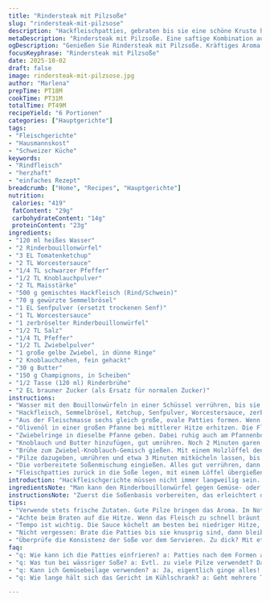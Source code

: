 ```yaml
---
title: "Rindersteak mit Pilzsoße"
slug: "rindersteak-mit-pilzsose"
description: "Hackfleischpatties, gebraten bis sie eine schöne Kruste haben, in einer tief aromatischen Soße aus Zwiebeln, Knoblauch, Pilzen und einer leicht eingedickten Brühe mit Ketchup und Worcestersauce. Die Kombination aus den würzigen Aromen, der samtigen Textur der Soße und dem kräftigen Geschmack des Fleisches macht das Gericht sämig und sättigend. Perfekte Balance aus Umami und milder Süße, passt gut zu Kartoffeln oder Reis. Die Anpassung mit Schweinehackfleisch und braunem Zucker bringt eine neue Geschmacksnote und rundet die herzhafte Note ab."
metaDescription: "Rindersteak mit Pilzsoße. Eine saftige Kombination aus zartem Fleisch und aromatischer Soße. Perfekt für jeden Anlass."
ogDescription: "Genießen Sie Rindersteak mit Pilzsoße. Kräftiges Aroma und tolle Texturen. Ideal für ein herzhaftes Essen."
focusKeyphrase: "Rindersteak mit Pilzsoße"
date: 2025-10-02
draft: false
image: rindersteak-mit-pilzsose.jpg
author: "Marlena"
prepTime: PT18M
cookTime: PT31M
totalTime: PT49M
recipeYield: "6 Portionen"
categories: ["Hauptgerichte"]
tags:
- "Fleischgerichte"
- "Hausmannskost"
- "Schweizer Küche"
keywords:
- "Rindfleisch"
- "herzhaft"
- "einfaches Rezept"
breadcrumb: ["Home", "Recipes", "Hauptgerichte"]
nutrition: 
 calories: "419"
 fatContent: "29g"
 carbohydrateContent: "14g"
 proteinContent: "23g"
ingredients:
- "120 ml heißes Wasser"
- "2 Rinderbouillonwürfel"
- "3 EL Tomatenketchup"
- "2 TL Worcestersauce"
- "1/4 TL schwarzer Pfeffer"
- "1/2 TL Knoblauchpulver"
- "2 TL Maisstärke"
- "500 g gemischtes Hackfleisch (Rind/Schwein)"
- "70 g gewürzte Semmelbrösel"
- "1 EL Senfpulver (ersetzt trockenen Senf)"
- "1 TL Worcestersauce"
- "1 zerbröselter Rinderbouillonwürfel"
- "1/2 TL Salz"
- "1/4 TL Pfeffer"
- "1/2 TL Zwiebelpulver"
- "1 große gelbe Zwiebel, in dünne Ringe"
- "2 Knoblauchzehen, fein gehackt"
- "30 g Butter"
- "150 g Champignons, in Scheiben"
- "1/2 Tasse (120 ml) Rinderbrühe"
- "2 EL brauner Zucker (als Ersatz für normalen Zucker)"
instructions:
- "Wasser mit den Bouillonwürfeln in einer Schüssel verrühren, bis sie sich auflösen. Ketchup, Worcestersauce, Pfeffer, Knoblauchpulver und die Maisstärke unterrühren. Beiseitestellen, damit die Stärke quellen kann."
- "Hackfleisch, Semmelbrösel, Ketchup, Senfpulver, Worcestersauce, zerbröselten Bouillonwürfel, Salz, Pfeffer und Zwiebelpulver in einer großen Schüssel mit den Händen vermengen, bis eine gleichmäßige Masse entsteht. Nicht zu lange kneten, sonst wird das Fleisch zäh."
- "Aus der Fleischmasse sechs gleich große, ovale Patties formen. Wenn die Patties zu dick sind, werden sie innen nicht gar; lieber etwas flacher arbeiten."
- "Olivenöl in einer großen Pfanne bei mittlerer Hitze erhitzen. Die Fleischstücke hineinlegen, auf einer Seite braten bis eine tiefbraune Kruste sichtbar wird, ungefähr 6 bis 7 Minuten. Dann wenden, und die zweite Seite ebenfalls braun anbraten. Fleisch soll durchgegart, aber saftig bleiben. Wenn zu viel Fett austritt, das überschüssige Fett abgießen, bis etwa 1 EL in der Pfanne verbleibt."
- "Zwiebelringe in dieselbe Pfanne geben. Dabei ruhig auch am Pfannenboden kratzen, dort sitzen die Röstaromen, die wichtig sind. Die Zwiebeln etwa 4 bis 5 Minuten anbraten, bis sie weich und leicht karamellisiert sind, Richtung goldbraun. Nicht zu dunkel, sonst bitter."
- "Knoblauch und Butter hinzufügen, gut umrühren. Noch 2 Minuten garen, bis die Butter schmilzt und Knoblauch duftet. Man merkt am Duft, wenn es reicht, da Knoblauch schnell bitter wird."
- "Brühe zum Zwiebel-Knoblauch-Gemisch gießen. Mit einem Holzlöffel den Pfannenboden ablösen, alle braunen Reste in die Flüssigkeit rühren. So wird die Soße geschmacklich vielschichtig."
- "Pilze dazugeben, umrühren und etwa 3 Minuten mitköcheln lassen, bis sie etwas Farbe annehmen und Wasser leicht verdampft. Frische Pilze ersetzen Waldpilzmischung – diese bringt mehr Aroma, aber auch mehr Flüssigkeit, daher Kochen anpassen."
- "Die vorbereitete Soßenmischung eingießen. Alles gut verrühren, dann leicht köcheln lassen, etwa 6 Minuten. Dabei immer wieder umrühren, damit nichts ansetzt. Die Soße wird dicker und glänzend."
- "Fleischpatties zurück in die Soße legen, mit einem Löffel übergießen, damit sie all das Aroma aufnehmen. Bei niedriger Hitze 4 bis 6 Minuten ziehen lassen, bis sie komplett durchgewärmt sind. So bleiben sie saftig und bekommen volle Geschmacksaufnahme."
introduction: "Hackfleischgerichte müssen nicht immer langweilig sein. Nach meiner Erfahrung macht die Soße den Unterschied, nicht nur die Patties. Die Kombination aus Ketchup, Worcestersauce und einer kräftigen Brühe schafft einen schönen Geschmack, der durch die Zwiebeln und Pilze verstärkt wird. Beim ersten Versuch mit reinem Rindfleisch war das Ergebnis lecker, aber ein wenig trocken. Durch das Mischen mit Schwein und das Einbringen von braunem Zucker konnte ich eine angenehme Süße und bessere Saftigkeit erreichen. Tipp: Geduld beim Braten zahlt sich aus – anbraten, nicht eilen, dann bildet sich eine typische, goldbraune Kruste, die beim Essen erfreut. Die leichte Bindung durch Maisstärke sorgt für eine sämige Soße, die an Bratensoße erinnert, die ich von Omas Küche kenne, aber mit mehr Pfiff."
ingredientsNote: "Man kann den Rinderbouillonwürfel gegen Gemüse- oder Hühnerbrühe austauschen, je nachdem, was zur Hand ist. Die Semmelbrösel helfen, das Pattie zusammenzuhalten – frisches Paniermehl funktioniert auch, dann aber die Menge anpassen, damit es nicht zu fest wird. Brauner Zucker ersetzt normalen Zucker und bringt eine karamellige Note, optional auch ein Teelöffel Sojasoße, wenn man es herzhaft mag. Für vegetarische Varianten einfach pflanzliches Hackfleisch nehmen und Butter durch Öl ersetzen, die Soße bleibt ähnlich aromatisch. Wer kein Maisstärke hat, kann mit Mehl binden, dann aber etwas weniger Flüssigkeit nehmen. Tipp für frische Pilze: gut abtrocknen, sonst wird die Soße wässrig. Bei Zwiebeln die Ringe gleichmäßig schneiden, das sorgt für einheitliches Garen."
instructionsNote: "Zuerst die Soßenbasis vorbereiten, das erleichtert das spätere Arbeiten und verbindet die Aromen. Beim Pattie formen achte ich darauf, dass die Mitte etwas dünner ist als die Ränder – so garen sie gleichmäßiger und bleiben saftig. Beim Braten ruhig mit einem Holzspatel drücken – wenn viel Flüssigkeit austritt, lieber Hitze reduzieren, damit die Kruste nicht verloren geht. Nach dem Braten Fett abgießen, aber nicht komplett – etwas bringt Geschmack für die Zwiebeln. Das Anbraten der Zwiebeln dauert, am besten warten bis sie glasig sind, bevor Knoblauch und Butter rein. Knoblauch hat keine Geduld: zu lange und er wird bitter. Mit der Brühe zum Ablöschen alle Röstaromen nutzen – das Geräusch des Zischens ist ein guter Indikator. Pilze immer erst zum Schluss, sie brauchen nicht lange und verlieren sonst zu viel Struktur. Soße langsam köcheln lassen, nicht zu stark, damit sie bindet und nicht anbrennt. Abschließend Wärmezeit im Sud bringt Intensität. Restliche Soße zum Überziehen verwenden, gibt schöne Optik und Geschmack."
tips:
- "Verwende stets frische Zutaten. Gute Pilze bringen das Aroma. Im Notfall Konserven. Zwiebeln kräftig anschwitzen für den besten Geschmack. Rinder- und Gemüsebrühe mischen, wenn nötig, für ein komplexeres Aroma. Wenn es zu fettig ist, abgießen, aber einen Esslöffel in der Pfanne lassen für den Geschmack."
- "Achte beim Braten auf die Hitze. Wenn das Fleisch zu schnell bräunt, Hitze reduzieren. So bekommst du eine perfekt goldbraune Kruste. Gut abtrocknen bei frischen Pilzen. Wenn sie zu feucht sind, wird die Soße wässrig. Die Zwiebelringe gleichmäßig schneiden. Das sorgt für gleichmäßiges Garen, sonst gibt es braune Stellen."
- "Tempo ist wichtig. Die Sauce köchelt am besten bei niedriger Hitze, nicht zu stark, damit die Stärke binden kann. Rühren ist essenziell. Das Geräusch beim Ablöschen mit Brühe ist ein gutes Zeichen. Für eine dickere Soße einfach die Kochzeit verlängern. Wer es kräftiger mag, kann mehr Worcestersauce hinzufügen."
- "Nicht vergessen: Brate die Patties bis sie knusprig sind, dann bleibt das Fleisch saftig. Beim Füllen der Soße darauf achten, dass die Patties gut mit der Soße überzogen sind. Ein guter Trick: Nach dem Garen in der Pfanne kurz ruhen lassen, das gibt mehr Saft."
- "Überprüfe die Konsistenz der Soße vor dem Servieren. Zu dick? Mit etwas Brühe oder Wasser anpassen. Überprüfe immer den Geschmack, inzwischen lernen Küchenprofis ständig neue Kombinationen. Zum Beispiel, Sojasoße als spannende Abwechslung für mehr Tiefe."
faq:
- "q: Wie kann ich die Patties einfrieren? a: Patties nach dem Formen auf ein Blech legen, dann einfrieren. Später vakuumieren. Indem ich sie ungebraten einfriere, bleibt die Textur nach dem Garen besser."
- "q: Was tun bei wässriger Soße? a: Evtl. zu viele Pilze verwendet? Dann einfach mehr Maisstärke einrühren oder Brühe reduzieren. Ungeduldig? Länger kochen kann helfen, um die Konsistenz zu verbessern."
- "q: Kann ich Gemüsebeilage verwenden? a: Ja, eigentlich ginge alles! Gedünstete Bohnen, oder Ratatouille sind ebenfalls tolle Begleiter. Ein wenig frisches Basilikum oder Petersilie obendrauf zum Garnieren."
- "q: Wie lange hält sich das Gericht im Kühlschrank? a: Geht mehrere Tage, wenn gut verschlossen. Wer keine Reste mag, kann die Patties problemlos nochmals braten. Quasi neu aufgekocht."

---
```

